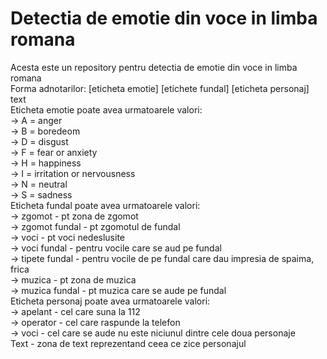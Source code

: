 # Detectia de emotie din voce in limba romana
Acesta este un repository pentru detectia de emotie din voce in limba romana  
Forma adnotarilor: [eticheta emotie] [etichete fundal] [eticheta personaj] text  
Eticheta emotie poate avea urmatoarele valori:  
 -> A = anger  
 -> B = boredeom  
 -> D = disgust  
 -> F = fear or anxiety  
 -> H = happiness  
 -> I = irritation or nervousness  
 -> N = neutral  
 -> S = sadness  
Eticheta fundal poate avea urmatoarele valori:  
 -> zgomot - pt zona de zgomot  
 -> zgomot fundal - pt zgomotul de fundal  
 -> voci - pt voci nedeslusite  
 -> voci fundal - pentru vocile care se aud pe fundal  
 -> tipete fundal - pentru vocile de pe fundal care dau impresia de spaima, frica  
 -> muzica - pt zona de muzica  
 -> muzica fundal - pt muzica care se aude pe fundal  
Eticheta personaj poate avea urmatoarele valori:  
 -> apelant - cel care suna la 112  
 -> operator - cel care raspunde la telefon  
 -> voci - cel care se aude nu este niciunul dintre cele doua personaje  
Text - zona de text reprezentand ceea ce zice personajul  
